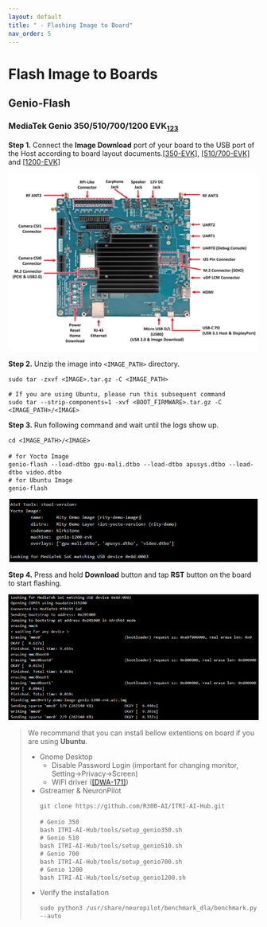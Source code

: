 ```yaml
---
layout: default
title: " - Flashing Image to Board"
nav_order: 5
---
```


# Flash Image to Boards

## Genio-Flash

### **MediaTek Genio 350/510/700/1200 EVK**<sub>[1](https://mediatek.gitlab.io/aiot/doc/aiot-dev-guide/master/sw/yocto/get-started/flash/flash-g350-evk.html)[2](https://mediatek.gitlab.io/aiot/doc/aiot-dev-guide/master/sw/yocto/get-started/flash/flash-g700-evk.html)[3](https://mediatek.gitlab.io/aiot/doc/aiot-dev-guide/master/sw/yocto/get-started/flash/flash-g1200-evk.html)

**Step 1.** Connect the **Image Download** port of your board to the USB port of the Host according to board layout documents.[[350-EVK]](https://mediatek.gitlab.io/aiot/doc/aiot-dev-guide/master/sw/yocto/get-started/connect/ports-g350-evk.html), [[510/700-EVK]](https://mediatek.gitlab.io/aiot/doc/aiot-dev-guide/master/sw/yocto/get-started/connect/ports-g700-evk.html) and [[1200-EVK]](https://mediatek.gitlab.io/aiot/doc/aiot-dev-guide/master/sw/yocto/get-started/connect/ports-g1200-evk.html) 

<div align="center"><img src="../../assets/images/genio-flash/1.png" width="640"/></div>

**Step 2.** Unzip the image into `<IMAGE_PATH>` directory.

```
sudo tar -zxvf <IMAGE>.tar.gz -C <IMAGE_PATH>
```
```
# If you are using Ubuntu, please run this subsequent command
sudo tar --strip-components=1 -xvf <BOOT_FIRMWARE>.tar.gz -C <IMAGE_PATH>/<IMAGE>
```

**Step 3.**  Run following command and wait until the logs show up.

```
cd <IMAGE_PATH>/<IMAGE>

# for Yocto Image
genio-flash --load-dtbo gpu-mali.dtbo --load-dtbo apusys.dtbo --load-dtbo video.dtbo
# for Ubuntu Image
genio-flash
```

<div align="center"><img src="../../assets/images/genio-flash/2.png" width="500"/></div>

**Step 4.** Press and hold **Download** button and tap **RST** button on the board to start flashing.

<div align="center"><img src="../../assets/images/genio-flash/4.png" width="540"/></div>

> We recommand that you can install bellow extentions on board if you are using **Ubuntu**.
> * Gnome Desktop
>   * Disable Password Login (important for changing monitor, Setting->Privacy->Screen)
>   * WIFI driver ([[DWA-171]](https://github.com/CarlosSenobio/d-link-dwa-171-wifi-adapter-automatic-driver-installer)) 
> * Gstreamer & NeuronPilot
>   ```
>   git clone https://github.com/R300-AI/ITRI-AI-Hub.git
>   
>   # Genio 350
>   bash ITRI-AI-Hub/tools/setup_genio350.sh
>   # Genio 510
>   bash ITRI-AI-Hub/tools/setup_genio510.sh
>   # Genio 700
>   bash ITRI-AI-Hub/tools/setup_genio700.sh
>   # Genio 1200
>   bash ITRI-AI-Hub/tools/setup_genio1200.sh
>   ```
> * Verify the installation
>   ```
>   sudo python3 /usr/share/neuropilot/benchmark_dla/benchmark.py --auto
>   ```


